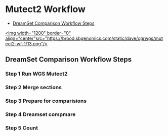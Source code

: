Mutect2 Workflow
================

-   [DreamSet Comparison Workflow Steps](#dreamset-comparison-workflow-steps)

<a href="https://brood.sbgenomics.com/static/dave/cgrwgs/mutect2-wf-1/13.png" target="_blank"> <img width="1200" border="0" align="center"src="https://brood.sbgenomics.com/static/dave/cgrwgs/mutect2-wf-1/13.png"/> </a>

DreamSet Comparison Workflow Steps
----------------------------------

### Step 1 Run WGS Mutect2

### Step 2 Merge sections

### Step 3 Prepare for comparisions

### Step 4 Dreamset compmare

### Step 5 Count
